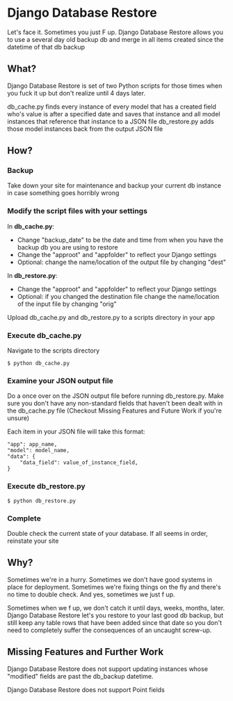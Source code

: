 Django Database Restore
=========

Let's face it. Sometimes you just F up. Django Database Restore allows you to use a several day old backup db and merge in all items created since the datetime of that db backup

What?
-----

Django Database Restore is set of two Python scripts for those times when you fuck it up but don't realize until 4 days later. 

db_cache.py finds every instance of every model that has a created field who's value is after a specified date and saves that instance and all model instances that reference that instance to a JSON file
db_restore.py adds those model instances back from the output JSON file

How?
----
### Backup
Take down your site for maintenance and backup your current db instance in case something goes horribly wrong

### Modify the script files with your settings
In **db_cache.py**:

* Change "backup_date" to be the date and time from when you have the backup db you are using to restore
* Change the "approot" and "appfolder" to reflect your Django settings
* Optional: change the name/location of the output file by changing "dest"

In **db_restore.py**:

* Change the "approot" and "appfolder" to reflect your Django settings
* Optional: if you changed the destination file change the name/location of the input file by changing "orig"

Upload db_cache.py and db_restore.py to a scripts directory in your app

### Execute db_cache.py
Navigate to the scripts directory

    $ python db_cache.py

### Examine your JSON output file
Do a once over on the JSON output file before running db_restore.py. Make sure you don't have any non-standard fields that haven't been dealt with in the db_cache.py file (Checkout Missing Features and Future Work if you're unsure)

Each item in your JSON file will take this format:


	
	"app": app_name,
	"model": model_name,
	"data": {
		"data_field": value_of_instance_field,
	}



### Execute db_restore.py

	$ python db_restore.py


### Complete
Double check the current state of your database. If all seems in order, reinstate your site


Why?
----

Sometimes we're in a hurry. Sometimes we don't have good systems in place for deployment. Sometimes we're fixing things on the fly and there's no time to double check. And yes, sometimes we just f up.

Sometimes when we f up, we don't catch it until days, weeks, months, later. Django Database Restore let's you restore to your last good db backup, but still keep any table rows that have been added since that date so you don't need to completely suffer the consequences of an uncaught screw-up.

Missing Features and Further Work
---------------------------------

Django Database Restore does not support updating instances whose "modified" fields are past the db_backup datetime.

Django Database Restore does not support Point fields

